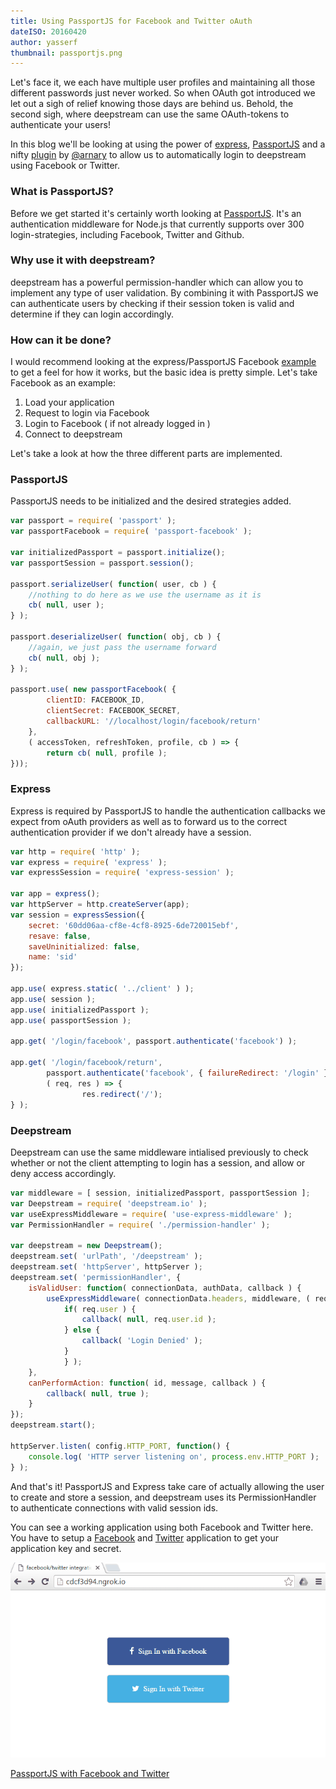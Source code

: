 ```yaml
---
title: Using PassportJS for Facebook and Twitter oAuth
dateISO: 20160420
author: yasserf
thumbnail: passportjs.png
---
```


Let's face it, we each have multiple user profiles and maintaining all those different passwords just never worked. So when OAuth got introduced we let out a sigh of relief knowing those days are behind us. Behold, the second sigh, where deepstream can use the same OAuth-tokens to authenticate your users!

In this blog we'll be looking at using the power of [express](//expressjs.com/), [PassportJS](//PassportJS.org/) and a nifty [plugin](//github.com/demux/use-express-middleware) by [@arnary](//twitter.com/arnary) to allow us to automatically login to deepstream using Facebook or Twitter.

### What is PassportJS?
Before we get started it's certainly worth looking at [PassportJS](//PassportJS.org/). It's an authentication middleware for Node.js that currently supports over 300 login-strategies, including Facebook, Twitter and Github.

### Why use it with deepstream?
deepstream has a powerful permission-handler which can allow you to implement any type of user validation. By combining it with PassportJS we can authenticate users by checking if their session token is valid and determine if they can login accordingly.

### How can it be done?
I would recommend looking at the express/PassportJS Facebook [example](//github.com/passport/express-4.x-facebook-example/blob/master/server.js) to get a feel for how it works, but the basic idea is pretty simple. Let's take Facebook as an example:

1. Load your application
2. Request to login via Facebook
3. Login to Facebook ( if not already logged in )
4. Connect to deepstream

Let's take a look at how the three different parts are implemented.

### PassportJS
PassportJS needs to be initialized and the desired strategies added.

```javascript
var passport = require( 'passport' );
var passportFacebook = require( 'passport-facebook' );

var initializedPassport = passport.initialize();
var passportSession = passport.session();

passport.serializeUser( function( user, cb ) {
	//nothing to do here as we use the username as it is
	cb( null, user );
} );

passport.deserializeUser( function( obj, cb ) {
	//again, we just pass the username forward
	cb( null, obj );
} );

passport.use( new passportFacebook( {
		clientID: FACEBOOK_ID,
		clientSecret: FACEBOOK_SECRET,
		callbackURL: '//localhost/login/facebook/return'
	},
	( accessToken, refreshToken, profile, cb ) => {
		return cb( null, profile );
}));
```

### Express
Express is required by PassportJS to handle the authentication callbacks we expect from oAuth providers as well as to forward us to the correct authentication provider if we don't already have a session.

```javascript
var http = require( 'http' );
var express = require( 'express' );
var expressSession = require( 'express-session' );

var app = express();
var httpServer = http.createServer(app);
var session = expressSession({
	secret: '60dd06aa-cf8e-4cf8-8925-6de720015ebf',
	resave: false,
	saveUninitialized: false,
	name: 'sid'
});

app.use( express.static( '../client' ) );
app.use( session );
app.use( initializedPassport );
app.use( passportSession );

app.get( '/login/facebook', passport.authenticate('facebook') );

app.get( '/login/facebook/return', 
		passport.authenticate('facebook', { failureRedirect: '/login' }),
		( req, res ) => {
				res.redirect('/');
} );
```

### Deepstream
Deepstream can use the same middleware intialised previously to check whether or not the client attempting to login has a session, and allow or deny access accordingly.

```javascript
var middleware = [ session, initializedPassport, passportSession ];
var Deepstream = require( 'deepstream.io' );
var useExpressMiddleware = require( 'use-express-middleware' );
var PermissionHandler = require( './permission-handler' );

var deepstream = new Deepstream();
deepstream.set( 'urlPath', '/deepstream' );
deepstream.set( 'httpServer', httpServer );
deepstream.set( 'permissionHandler', {
	isValidUser: function( connectionData, authData, callback ) {
		useExpressMiddleware( connectionData.headers, middleware, ( req, res ) => {
			if( req.user ) {
				callback( null, req.user.id );
			} else {
				callback( 'Login Denied' );
			}
			} );
	},
	canPerformAction: function( id, message, callback ) {
		callback( null, true );
	}
});
deepstream.start();

httpServer.listen( config.HTTP_PORT, function() {
	console.log( 'HTTP server listening on', process.env.HTTP_PORT );
} );
```

And that's it! PassportJS and Express take care of actually allowing the user to create and store a session, and deepstream uses its PermissionHandler to authenticate connections with valid session ids.

You can see a working application using both Facebook and Twitter here. You have to setup a [Facebook](//developers.facebook.com/docs/apps/register) and [Twitter](//apps.twitter.com/) application to get your application key and secret.

<img src="passportjs.gif" alt="PassportJS with Facebook" />

<a class="mega" href="//github.com/deepstreamIO/ds-tutorial-passport-auth"><i class="fa fa-github"></i>PassportJS with Facebook and Twitter</a>
